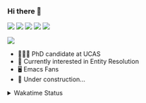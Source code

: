 ### Hi there 👋

[![](https://img.shields.io/badge/-Email-325180?logo=maildotru&logoColor=white&style=flat-square)](mailto://wang@tianshu.me)
[![](https://img.shields.io/badge/-GitHub-black?logo=GitHub&style=flat-square)](https://github.com/tshu-w)
[![](https://img.shields.io/badge/-Telegram-26a5e4?labelColor=fafafa&logo=telegram&style=flat-square)](https://t.me/tshu_w) 
[![](https://img.shields.io/badge/-Twitter-1da1f2?logo=Twitter&logoColor=white&style=flat-square)](https://twitter.com/tshu_w)
[![](https://komarev.com/ghpvc/?username=tshu-w&color=blueviolet&style=flat-square)]()

![](https://github-readme-stats.vercel.app/api?username=tshu-w&show_icons=true&icon_color=CE1D2D&text_color=718096&bg_color=ffffff&hide_title=true)

- 🧑🏻‍🎓 PhD candidate at UCAS
- 🔭 Currently interested in Entity Resolution
- 🖥️ Emacs Fans
- 🚧 Under construction...

<details>
  <summary>Wakatime Status</summary>
<br>
  
<!--START_SECTION:waka-->
**I'm an Early 🐤** 

```text
🌞 Morning    84 commits     █████░░░░░░░░░░░░░░░░░░░░   20.49% 
🌆 Daytime    165 commits    ██████████░░░░░░░░░░░░░░░   40.24% 
🌃 Evening    150 commits    █████████░░░░░░░░░░░░░░░░   36.59% 
🌙 Night      11 commits     ░░░░░░░░░░░░░░░░░░░░░░░░░   2.68%

```
📅 **I'm Most Productive on Saturday** 

```text
Monday       99 commits     ██████░░░░░░░░░░░░░░░░░░░   24.15% 
Tuesday      48 commits     ███░░░░░░░░░░░░░░░░░░░░░░   11.71% 
Wednesday    50 commits     ███░░░░░░░░░░░░░░░░░░░░░░   12.2% 
Thursday     47 commits     ██░░░░░░░░░░░░░░░░░░░░░░░   11.46% 
Friday       35 commits     ██░░░░░░░░░░░░░░░░░░░░░░░   8.54% 
Saturday     100 commits    ██████░░░░░░░░░░░░░░░░░░░   24.39% 
Sunday       31 commits     ██░░░░░░░░░░░░░░░░░░░░░░░   7.56%

```


📊 **This Week I Spent My Time On** 

```text
💬 Programming Languages: 
sh                       21 hrs 49 mins      ████████████████████░░░░░   82.46% 
Emacs Lisp               2 hrs 33 mins       ██░░░░░░░░░░░░░░░░░░░░░░░   9.66% 
Org                      1 hr 19 mins        █░░░░░░░░░░░░░░░░░░░░░░░░   4.98% 
Bash                     35 mins             ░░░░░░░░░░░░░░░░░░░░░░░░░   2.25% 
JSON                     10 mins             ░░░░░░░░░░░░░░░░░░░░░░░░░   0.65%

🔥 Editors: 
Zsh                      21 hrs 49 mins      ████████████████████░░░░░   82.46% 
Emacs                    4 hrs 38 mins       ████░░░░░░░░░░░░░░░░░░░░░   17.54%

🐱‍💻 Projects: 
multimodalER             7 hrs 35 mins       ███████░░░░░░░░░░░░░░░░░░   28.72% 
entity_resolution        7 hrs 31 mins       ███████░░░░░░░░░░░░░░░░░░   28.46% 
Terminal                 5 hrs 30 mins       █████░░░░░░░░░░░░░░░░░░░░   20.81% 
emacs                    2 hrs 47 mins       ██░░░░░░░░░░░░░░░░░░░░░░░   10.56% 
Unknown Project          1 hr 19 mins        █░░░░░░░░░░░░░░░░░░░░░░░░   4.98%

💻 Operating System: 
Linux                    17 hrs 11 mins      ████████████████░░░░░░░░░   64.95% 
Mac                      9 hrs 16 mins       ████████░░░░░░░░░░░░░░░░░   35.05%

```

**I Mostly Code in Python** 

```text
Python                   5 repos             ███████░░░░░░░░░░░░░░░░░░   27.78% 
JavaScript               3 repos             ████░░░░░░░░░░░░░░░░░░░░░   16.67% 
HTML                     2 repos             ██░░░░░░░░░░░░░░░░░░░░░░░   11.11% 
Emacs Lisp               2 repos             ██░░░░░░░░░░░░░░░░░░░░░░░   11.11% 
TeX                      2 repos             ██░░░░░░░░░░░░░░░░░░░░░░░   11.11%

```



 Last Updated on 19/06/2021
<!--END_SECTION:waka-->
</details>
